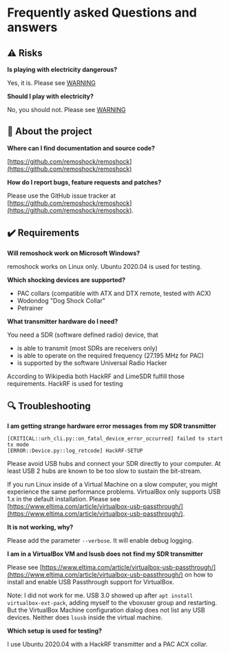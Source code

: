 # Frequently asked Questions and answers

## ⚠️ Risks

**Is playing with electricity dangerous?**

Yes, it is. Please see [WARNING](https://github.com/remoshock/remoshock/blob/master/doc/WARNING.md)


**Should I play with electricity?**

No, you should not. Please see [WARNING](https://github.com/remoshock/remoshock/blob/master/doc/WARNING.md)



## 🔧 About the project

**Where can I find documentation and source code?**

[https://github.com/remoshock/remoshock](https://github.com/remoshock/remoshock)


**How do I report bugs, feature requests and patches?**

Please use the GitHub issue tracker at
[https://github.com/remoshock/remoshock](https://github.com/remoshock/remoshock).


## ✔️ Requirements

**Will remoshock work on Microsoft Windows?**

remoshock works on Linux only. Ubuntu 2020.04 is used for testing.


**Which shocking devices are supported?**

- PAC collars (compatible with ATX and DTX remote, tested with ACX)
- Wodondog "Dog Shock Collar"
- Petrainer


**What transmitter hardware do I need?**

You need a SDR (software defined radio) device, that
- is able to transmit (most SDRs are receivers only)
- is able to operate on the required frequency (27.195 MHz for PAC)
- is supported by the software Universal Radio Hacker

According to Wikipedia both HackRF and LimeSDR fulfill those requirements.
HackRF is used for testing



## 🔍 Troubleshooting

**I am getting strange hardware error messages from my SDR transmitter**

~~~~
[CRITICAL::urh_cli.py::on_fatal_device_error_occurred] failed to start tx mode
[ERROR::Device.py::log_retcode] HackRF-SETUP
~~~~

Please avoid USB hubs and connect your SDR directly to your computer.
At least USB 2 hubs are known to be too slow to sustain the bit-stream.

If you run Linux inside of a Virtual Machine on a slow computer, you
might experience the same performance problems. VirtualBox only supports
USB 1.x in the default installation. Please see 
[https://www.eltima.com/article/virtualbox-usb-passthrough/](https://www.eltima.com/article/virtualbox-usb-passthrough/).


**It is not working, why?**

Please add the parameter `--verbose`. It will enable debug logging.


**I am in a VirtualBox VM and lsusb does not find my SDR transmitter**

Please see [https://www.eltima.com/article/virtualbox-usb-passthrough/](https://www.eltima.com/article/virtualbox-usb-passthrough/) on how to install and enable USB Passthrough support for VirtualBox.

Note: I did not work for me. USB 3.0 showed up after
`apt install virtualbox-ext-pack`, adding myself to the vboxuser group and
restarting. But the VirtualBox Machine configuration dialog does not 
list any USB devices. Neither does `lsusb` inside the virtual machine.


**Which setup is used for testing?**

I use Ubuntu 2020.04 with a HackRF transmitter and a PAC ACX collar.
